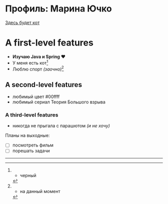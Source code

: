 # Профиль: Марина Ючко

[Здесь будет кот](profile/Black_cat_smaller.jpg)

# A first-level features
- __Изучаю Java и Spring ❤️__
- У меня есть кот[^1]
- Люблю спорт _(заочно)_[^2]

## A second-level features
- любимый цвет #00ffff
- любимый сериал Теория Большого взрыва

### A third-level features
- никогда не прыгала с парашютом _(и не хочу)_


Планы на выходные:
- [ ] посмотреть фильм
- [ ] порешать задачи

_______________________________
[^1]: - черный
[^2]: - на данный момент
